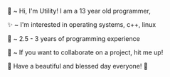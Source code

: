 👋 ~ Hi, I'm Utility! I am a 13 year old programmer,

✨ ~ I'm interested in operating systems, c++, linux

👀 ~ 2.5 - 3 years of programming experience

🙌 ~ If you want to collaborate on a project, hit me up!

💖 Have a beautiful and blessed day everyone! 💖
